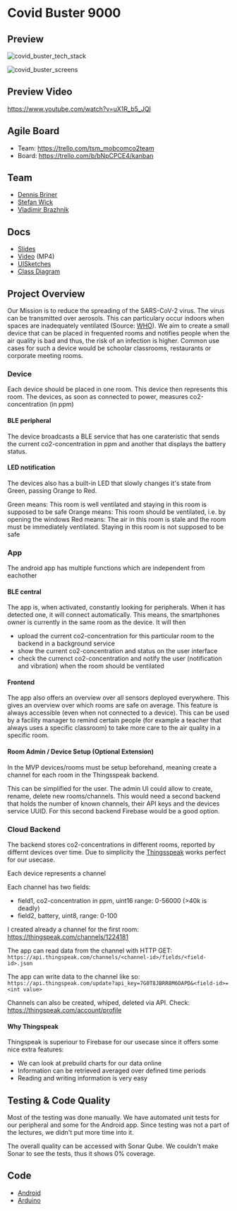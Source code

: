 # Covid Buster 9000
## Preview
![covid_buster_tech_stack](https://github.com/user-attachments/assets/c96b3b3c-a070-4f20-94ea-5d46b4e53d79)

![covid_buster_screens](https://github.com/user-attachments/assets/38dbd5fe-bf17-4174-a2b5-4f28c56bbf63)

## Preview Video
https://www.youtube.com/watch?v=uX1R_b5_JQI

## Agile Board
* Team: https://trello.com/tsm_mobcomco2team
* Board: https://trello.com/b/bNpCPCE4/kanban

## Team
* [Dennis Briner](https://github.com/TheMen4ce)
* [Stefan Wick](https://github.com/wickdev)
* [Vladimir Brazhnik](https://github.com/4realDev)

## Docs
* [Slides](https://docs.google.com/presentation/d/1LQ77AjYsA2AsoAlaf-1ryAkffRm060hJ0MQgu7ak1nI/edit#slide=id.g723630543_3_0)
* [Video](https://drive.google.com/file/d/1889uhlroge8Ggu7UIv40mozf6lYQPhnd/view?usp=sharing) (MP4)
* [UISketches](Docs)
* [Class Diagram](https://drive.google.com/file/d/1qiJj_hMIhar-pp_2rVHpa_LUboA9ZGWx/view?usp=sharing)

## Project Overview
Our Mission is to reduce the spreading of the SARS-CoV-2 virus. The virus can be transmitted over aerosols. This can particulary occur indoors when spaces are inadequately ventilated (Source: [WHO](https://www.who.int/news-room/q-a-detail/q-a-how-is-covid-19-transmitted)). We aim to create a small device that can be placed in frequented rooms and notifies people when the air quality is bad and thus, the risk of an infection is higher. Common use cases for such a device would be schoolar classrooms, restaurants or corporate meeting rooms.

### Device
Each device should be placed in one room. This device then represents this room. The devices, as soon as connected to power, measures co2-concentration (in ppm)

#### BLE peripheral
The device broadcasts a BLE service that has one carateristic that sends the current co2-concentration in ppm and another that displays the battery status.

#### LED notification
The devices also has a built-in LED that slowly changes it's state from Green, passing Orange to Red. 

Green means: This room is well ventilated and staying in this room is supposed to be safe
Orange means: This room should be ventilated, i.e. by opening the windows
Red means: The air in this room is stale and the room must be immediately ventilated. Staying in this room is not supposed to be safe

### App
The android app has multiple functions which are independent from eachother

#### BLE central
The app is, when activated, constantly looking for peripherals. When it has detected one, it will connect automatically. This means, the smartphones owner is currently in the same room as the device. It will then
* upload the current co2-concentration for this particular room to the backend in a background service
* show the current co2-concentration and status on the user interface
* check the currenct co2-concentration and notify the user (notification and vibration) when the room should be ventilated

#### Frontend
The app also offers an overview over all sensors deployed everywhere. This gives an overview over which rooms are safe on average. This feature is always accessible (even when not connected to a device). This can be used by a facility manager to remind certain people (for example a teacher that always uses a specific classroom) to take more care to the air quality in a specific room.

#### Room Admin / Device Setup (Optional Extension)
In the MVP devices/rooms must be setup beforehand, meaning create a channel for each room in the Thingsspeak backend.

This can be simplified for the user. The admin UI could allow to create, rename, delete new rooms/channels. This would need a second backend that holds the number of known channels, their API keys and the devices service UUID. For this second backend Firebase would be a good option.

### Cloud Backend
The backend stores co2-concentrations in different rooms, reported by differnt devices over time. Due to simplicity the [Thingsspeak](thingspeak.com) works perfect for our usecase.

Each device represents a channel

Each channel has two fields:
* field1, co2-concentration in ppm, uint16 range: 0-56000 (>40k is deadly)
* field2, battery, uint8, range: 0-100

I created already a channel for the first room:
https://thingspeak.com/channels/1224181

The app can read data from the channel with HTTP GET:
`https://api.thingspeak.com/channels/<channel-id>/fields/<field-id>.json`

The app can write data to the channel like so:
`https://api.thingspeak.com/update?api_key=7G0T8JBRR8M6OAPD&<field-id>=<int value>`

Channels can also be created, whiped, deleted via API. Check:
https://thingspeak.com/account/profile

#### Why Thingspeak
Thingspeak is superiour to Firebase for our usecase since it offers some nice extra features:

- We can look at prebuild charts for our data online
- Information can be retrieved averaged over defined time periods
- Reading and writing information is very easy

## Testing & Code Quality
Most of the testing was done manually. We have automated unit tests for our peripheral and some for the Android app. Since testing was not a part of the lectures, we didn't put more time into it.

The overall quality can be accessed with Sonar Qube. We couldn't make Sonar to see the tests, thus it shows 0% coverage.

## Code
* [Android](Android)
* [Arduino](Arduino)
